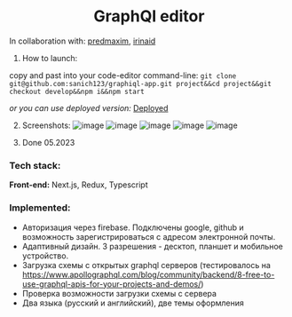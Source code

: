 <h1 align="center">GraphQl editor</h1>

In collaboration with: [predmaxim](https://github.com/predmaxim), [irinaid](https://github.com/IrinaIID)

1. How to launch: 

copy and past into your code-editor command-line: `git clone git@github.com:sanich123/graphiql-app.git project&&cd project&&git checkout develop&&npm i&&npm start`

*or you can use deployed version:* [Deployed](https://graphiql-kappa.vercel.app/graphiql)

2. Screenshots: 
![image](https://github.com/sanich123/graphiql-app/assets/70276651/99eb4755-4207-489b-b6a2-021968c85dfe)
![image](https://github.com/sanich123/graphiql-app/assets/70276651/32995e98-b9fb-4132-bcdf-d044a5181928)
![image](https://github.com/sanich123/graphiql-app/assets/70276651/d21b32d8-313d-4da3-95b5-c24843041749)
![image](https://github.com/sanich123/graphiql-app/assets/70276651/59fb23a2-f17b-4c72-b7eb-6d3e40f152e3)
![image](https://github.com/sanich123/graphiql-app/assets/70276651/6261a868-6d69-4c9b-9a1c-5b8f3015be47)

3. Done 05.2023

### Tech stack:
**Front-end:** 
Next.js, Redux, Typescript

### Implemented:
+ Авторизация через firebase. Подключены google, github и возможность зарегистрироваться с адресом электронной почты.
+ Адаптивный дизайн. 3 разрешения - десктоп, планшет и мобильное устройство.
+ Загрузка схемы с открытых graphql серверов (тестировалось на https://www.apollographql.com/blog/community/backend/8-free-to-use-graphql-apis-for-your-projects-and-demos/)
+ Проверка возможности загрузки схемы с сервера
+ Два языка (русский и английский), две темы оформления



